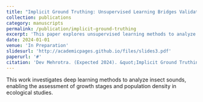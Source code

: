 ```yaml
---
title: "Implicit Ground Truthing: Unsupervised Learning Bridges Validation Data Gaps in Ecology"
collection: publications
category: manuscripts
permalink: /publication/implicit-ground-truthing
excerpt: 'This paper explores unsupervised learning methods to analyze insect sounds for ecological validation.'
date: 2024-01-01
venue: 'In Preparation'
slidesurl: 'http://academicpages.github.io/files/slides3.pdf'
paperurl: '#'
citation: 'Dev Mehrotra. (Expected 2024). &quot;Implicit Ground Truthing: Unsupervised Learning Bridges Validation Data Gaps in Ecology.&quot; <i>In Preparation</i>.'
---
```


This work investigates deep learning methods to analyze insect sounds, enabling the assessment of growth stages and population density in ecological studies.